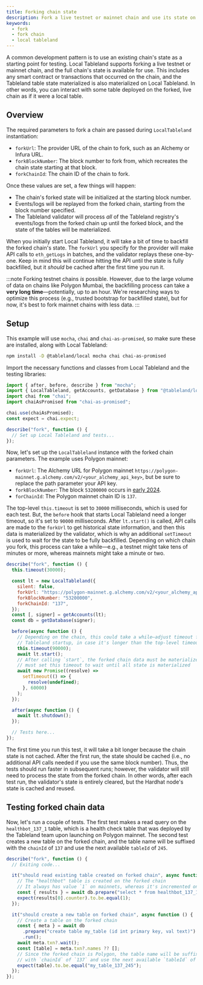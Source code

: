 ```yaml
---
title: Forking chain state
description: Fork a live testnet or mainnet chain and use its state on Local Tableland.
keywords:
  - fork
  - fork chain
  - local tableland
---
```


A common development pattern is to use an existing chain's state as a starting point for testing. Local Tableland supports forking a live testnet or mainnet chain, and the full chain's state is available for use. This includes any smart contract or transactions that occurred on the chain, and the Tableland table state materialized is also materialized on Local Tableland. In other words, you can interact with some table deployed on the forked, live chain as if it were a local table.

## Overview

The required parameters to fork a chain are passed during `LocalTableland` instantiation:

- `forkUrl`: The provider URL of the chain to fork, such as an Alchemy or Infura URL.
- `forkBlockNumber`: The block number to fork from, which recreates the chain state starting at that block.
- `forkChainId`: The chain ID of the chain to fork.

Once these values are set, a few things will happen:

- The chain's forked state will be initialized at the starting block number.
- Events/logs will be replayed from the forked chain, starting from the block number specified.
- The Tableland validator will process _all_ of the Tableland registry's events/logs from the forked chain up until the forked block, and the state of the tables will be materialized.

When you initially start Local Tableland, it will take a bit of time to backfill the forked chain's state. The `forkUrl` you specify for the provider will make API calls to `eth_getLogs` in batches, and the validator replays these one-by-one. Keep in mind this will continue hitting the API until the state is fully backfilled, but it _should_ be cached after the first time you run it.

:::note
Forking testnet chains _is_ possible. However, due to the large volume of data on chains like Polygon Mumbai, the backfilling process can take a **very long time**—potentially, up to an hour. We're researching ways to optimize this process (e.g., trusted bootstrap for backfilled state), but for now, it's best to fork mainnet chains with less data.
:::

## Setup

This example will use `mocha`, `chai` and `chai-as-promised`, so make sure these are installed, along with Local Tableland:

```bash npm2yarn
npm install -D @tableland/local mocha chai chai-as-promised
```

Import the necessary functions and classes from Local Tableland and the testing libraries:

```js
import { after, before, describe } from "mocha";
import { LocalTableland, getAccounts, getDatabase } from "@tableland/local";
import chai from "chai";
import chaiAsPromised from "chai-as-promised";

chai.use(chaiAsPromised);
const expect = chai.expect;

describe("fork", function () {
  // Set up Local Tableland and tests...
});
```

Now, let's set up the `LocalTableland` instance with the forked chain parameters. The example uses Polygon mainnet:

- `forkUrl`: The Alchemy URL for Polygon mainnet `https://polygon-mainnet.g.alchemy.com/v2/<your_alchemy_api_key>`, but be sure to replace the path parameter your API key.
- `forkBlockNumber`: The block `53200000` occurs in [early 2024](https://polygonscan.com/block/53200000).
- `forChainId`: The Polygon mainnet chain ID is `137`.

The top-level `this.timeout` is set to `30000` milliseconds, which is used for each test. But, the `before` hook that starts Local Tableland need a longer timeout, so it's set to `90000` milliseconds. After `lt.start()` is called, API calls are made to the `forkUrl` to get historical state information, and then this data is materialized by the validator, which is why an additional `setTimeout` is used to wait for the state to be fully backfilled. Depending on which chain you fork, this process can take a while—e.g., a testnet might take tens of minutes or more, whereas mainnets might take a minute or two.

```js
describe("fork", function () {
  this.timeout(30000);

  const lt = new LocalTableland({
    silent: false,
    forkUrl: "https://polygon-mainnet.g.alchemy.com/v2/<your_alchemy_api_key>",
    forkBlockNumber: "53200000",
    forkChainId: "137",
  });
  const [, signer] = getAccounts(lt);
  const db = getDatabase(signer);

  before(async function () {
    // Depending on the chain, this could take a while—adjust timeout for Local
    // Tableland startup, in case it's longer than the top-level timeout
    this.timeout(90000);
    await lt.start();
    // After calling `start`, the forked chain data must be materialized—you
    // must set this timeout to wait until all state is materialized
    await new Promise((resolve) =>
      setTimeout(() => {
        resolve(undefined);
      }, 60000)
    );
  });

  after(async function () {
    await lt.shutdown();
  });

  // Tests here...
});
```

The first time you run this test, it will take a bit longer because the chain state is not cached. After the first run, the state should be cached (i.e., no additional API calls needed if you use the same block number). Thus, the tests should run faster in subsequent runs; however, the validator will still need to process the state from the forked chain. In other words, after each test run, the validator's state is entirely cleared, but the Hardhat node's state is cached and reused.

## Testing forked chain data

Now, let's run a couple of tests. The first test makes a read query on the `healthbot_137_1` table, which is a health check table that was deployed by the Tableland team upon launching on Polygon mainnet. The second test creates a new table on the forked chain, and the table name will be suffixed with the `chainId` of `137` and use the next available `tableId` of `245`.

```js
describe("fork", function () {
  // Exiting code...

  it("should read existing table created on forked chain", async function () {
    // The "healthbot" table is created on the forked chain
    // It always has value `1` on mainnets, whereas it's incremented on testnets
    const { results } = await db.prepare("select * from healthbot_137_1").all();
    expect(results[0].counter).to.be.equal(1);
  });

  it("should create a new table on forked chain", async function () {
    // Create a table on the forked chain
    const { meta } = await db
      .prepare("create table my_table (id int primary key, val text)")
      .run();
    await meta.txn?.wait();
    const [table] = meta.txn?.names ?? [];
    // Since the forked chain is Polygon, the table name will be suffixed with
    // with `chainId` of `137` and use the next available `tableId` of `245`
    expect(table).to.be.equal("my_table_137_245");
  });
});
```
